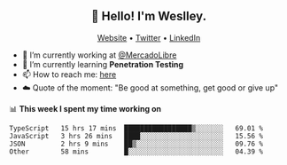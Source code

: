 <h2 align="center">👋 Hello! I'm Weslley.</h2>
<p align="center">
  <a href="http://weslleyneri.com.br">Website</a> •
  <a href="https://twitter.com/Weslley_Neri">Twitter</a> •
  <a href="https://www.linkedin.com/in/weslley-neri-3658908b">LinkedIn</a>
</p>


- 🔭 I’m currently working at [@MercadoLibre](https://github.com/mercadolibre)
- 🌱 I’m currently learning **Penetration Testing**
- 📫 How to reach me: [here](mailto:weslley39@gmail.com)
- ☁️ Quote of the moment: "Be good at something, get good or give up"

📊 **This week I spent my time working on**
<!--START_SECTION:waka-->

```text
TypeScript   15 hrs 17 mins  █████████████████▒░░░░░░░   69.01 %
JavaScript   3 hrs 26 mins   ████░░░░░░░░░░░░░░░░░░░░░   15.56 %
JSON         2 hrs 9 mins    ██▒░░░░░░░░░░░░░░░░░░░░░░   09.76 %
Other        58 mins         █░░░░░░░░░░░░░░░░░░░░░░░░   04.39 %
```

<!--END_SECTION:waka-->

<!-- Inspired by https://github.com/gruselhaus/gruselhaus -->